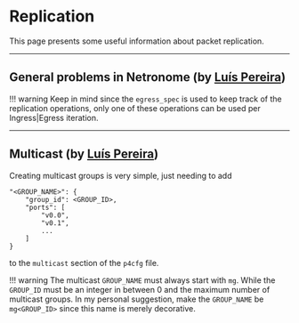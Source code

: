 # Replication

This page presents some useful information about packet replication.

---

## General problems in Netronome (by [Luís Pereira](https://github.com/lumafepe))

!!! warning
    Keep in mind since the `egress_spec` is used to keep track of the replication operations, only one of these operations can be used per Ingress|Egress iteration.

---

## Multicast (by [Luís Pereira](https://github.com/lumafepe))

Creating multicast groups is very simple, just needing to add 
```
"<GROUP_NAME>": {
    "group_id": <GROUP_ID>,
    "ports": [
        "v0.0",
        "v0.1",
        ...
    ]
}
```
to the `multicast` section of the `p4cfg` file.

!!! warning
    The multicast `GROUP_NAME` must always start with `mg`. While the `GROUP_ID` must be an integer in between 0 and the maximum number of multicast groups. In my personal suggestion, make the `GROUP_NAME` be `mg<GROUP_ID>` since this name is merely decorative. 
